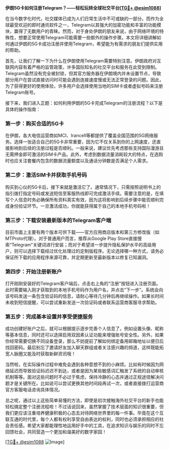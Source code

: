 **伊朗5G卡如何注册Telegram？——轻松玩转全球社交平台[[TG💪+ @esim1088](https://t.me/s/esim1088)]**

在当今数字化时代，社交媒体已成为人们日常生活中不可或缺的一部分。而作为全球最受欢迎的即时通讯软件之一，Telegram以其强大的加密功能和丰富的功能模块，赢得了无数用户的青睐。然而，对于身处伊朗的朋友来说，由于网络环境的特殊性，想要正常使用Telegram可能需要一些额外的操作步骤。本文将详细讲解如何通过伊朗的5G卡成功注册并使用Telegram，希望能为有需求的朋友们提供实用的帮助。

首先，让我们了解一下为什么在伊朗使用Telegram需要特别注意。伊朗政府对互联网内容有着严格的监管政策，许多国际知名的社交平台和服务在此受到限制。Telegram虽然没有完全被封锁，但其官方服务器在伊朗境内并未设置节点，导致部分用户在尝试直接访问时可能会遇到连接速度慢或无法正常登录的问题。因此，为了获得更好的使用体验，许多用户会选择使用当地的SIM卡或者虚拟号码来注册Telegram账号。

接下来，我们进入正题：如何利用伊朗的5G卡完成Telegram的注册流程？以下是具体的操作指南：

### 第一步：购买合适的5G卡

在伊朗，各大电信运营商如MCI、Irancell等都提供了覆盖全国范围的5G网络服务。选择一张适合自己的5G卡非常重要，因为它不仅关系到你的上网速度，还直接影响到后续的注册过程是否顺利。一般来说，建议优先考虑那些支持国际漫游且无需押金即可激活的SIM卡产品。此外，考虑到数据流量消耗较大的特点，在选购时也应关注套餐内包含的数据流量额度以及通话分钟数是否满足个人需求。

### 第二步：激活SIM卡并获取手机号码

购买到心仪的5G卡后，接下来就是激活它了。通常情况下，只需按照说明书上的指引拨打指定号码或发送短信至客服热线即可完成激活手续。需要注意的是，在填写个人信息时务必确保所有资料真实有效，因为这将影响到后续步骤中能否顺利完成身份验证环节。一旦激活成功，你就能获得属于自己的本地手机号码啦！

### 第三步：下载安装最新版本的Telegram客户端

目前市面上主要有两个版本可供下载——官方应用商店版本和第三方修改版（如MTProto代理）。对于普通用户而言，推荐从Google Play Store直接搜索“Telegram”关键词进行安装；而对于希望进一步提升隐私保护水平的高级用户，则可以选择下载经过优化处理过的定制版程序。无论选择哪一种方式，请务必保证所下载的应用程序来源可靠，并定期更新至最新版本以修复已知漏洞。

### 第四步：开始注册新账户

打开刚刚安装好的Telegram客户端后，点击右上角的“注册”按钮进入注册页面。此时需要输入刚才获取到的本地手机号码作为用户名，并点击“下一步”。系统会向该号码发送一条包含验证码的信息，请耐心等待几分钟后再继续操作。如果长时间未收到短信提醒，可以尝试重新发送一次验证码或者联系运营商客服寻求帮助。

### 第五步：完成基本设置并享受便捷服务

成功创建好账户之后，就可以根据提示逐步完善个人信息了。例如设置头像、昵称等基本信息，同时还可以选择启用双因素认证功能来增强账号安全性。另外，如果你经常需要切换不同设备登录，那么不妨提前了解如何绑定备用邮箱地址以便日后找回密码。最后别忘了邀请好友加入聊天群组或者关注感兴趣的频道，这样既能拓宽人脉圈又能及时获取新鲜资讯哦！

当然啦，在实际操作过程中难免会遇到各种意想不到的小麻烦。比如有时候因为网络延迟而导致验证码迟迟不到达，或者是因为某些敏感词汇触发了系统的自动审核机制等等。面对这些问题时不必过于焦虑，保持冷静的心态并通过正规途径解决问题才是关键所在。比如说可以尝试更换其他时间段再试一次，或者直接拨打运营商官方客服电话咨询具体情况。

总之呢，通过以上这些简单易懂的方法，即使是初次接触海外社交平台的新手也能轻松搞定整个注册流程啦！不过话说回来，虽然掌握了技术层面的知识很重要，但我们更应该注重培养健康积极的心态去对待网络世界里的每一件事。毕竟在这个互联互通的时代里，每个人都有权利享受自由表达的权利，同时也必须承担相应的社会责任感。希望大家都能理性地运用好手中的工具，在追求知识与娱乐的同时不忘回馈社会，共同营造一个更加和谐美好的数字家园！

[[TG💪+ @esim1088](https://t.me/s/esim1088) ![Image](https://i.postimg.cc/4NQfJmqS/Snipaste-2025-05-13-00-14-12.png)]